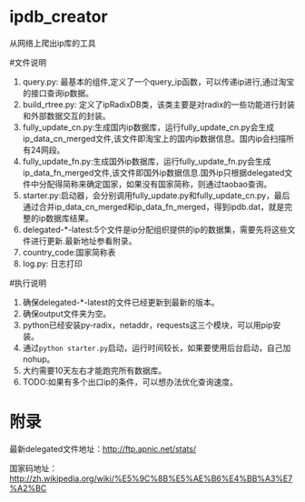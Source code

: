 ipdb_creator
============

从网络上爬出ip库的工具

#文件说明

1. query.py: 最基本的组件,定义了一个query_ip函数，可以传递ip进行,通过淘宝的接口查询ip数据。
2. build_rtree.py: 定义了ipRadixDB类，该类主要是对radix的一些功能进行封装和外部数据交互的封装。
3. fully_update_cn.py:生成国内ip数据库，运行fully_update_cn.py会生成ip_data_cn_merged文件,该文件即淘宝上的国内ip数据信息。国内ip会扫描所有24网段。
4. fully_update_fn.py:生成国外ip数据库，运行fully_update_fn.py会生成ip_data_fn_merged文件,该文件即国外ip数据信息.国外ip只根据delegated文件中分配得简称来确定国家，如果没有国家简称，则通过taobao查询。
4. starter.py:启动器，会分别调用fully_update.py和fully_update_cn.py，最后通过合并ip_data_cn_merged和ip_data_fn_merged，得到ipdb.dat，就是完整的ip数据库结果。
5. delegated-*-latest:5个文件是ip分配组织提供的ip的数据集，需要先将这些文件进行更新.最新地址参看附录。
6. country_code:国家简称表
6. log.py: 日志打印

#执行说明

1. 确保delegated-*-latest的文件已经更新到最新的版本。
2. 确保output文件夹为空。
3. python已经安装py-radix，netaddr，requests这三个模块，可以用pip安装。
4. 通过`python starter.py`启动，运行时间较长，如果要使用后台启动，自己加nohup。
5. 大约需要10天左右才能跑完所有数据库。
6. TODO:如果有多个出口ip的条件，可以想办法优化查询速度。

# 附录

最新delegated文件地址：http://ftp.apnic.net/stats/

国家码地址：http://zh.wikipedia.org/wiki/%E5%9C%8B%E5%AE%B6%E4%BB%A3%E7%A2%BC
